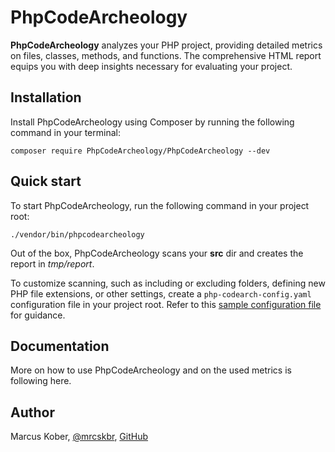 # PhpCodeArcheology

**PhpCodeArcheology** analyzes your PHP project, providing detailed metrics on files, classes, methods, and functions. The comprehensive HTML report equips you with deep insights necessary for evaluating your project.

## Installation

Install PhpCodeArcheology using Composer by running the following command in your terminal:

```
composer require PhpCodeArcheology/PhpCodeArcheology --dev
```

## Quick start

To start PhpCodeArcheology, run the following command in your project root:

```
./vendor/bin/phpcodearcheology
```

Out of the box, PhpCodeArcheology scans your **src** dir and creates the report in *tmp/report*.

To customize scanning, such as including or excluding folders, defining new PHP file extensions, or other settings, create a `php-codearch-config.yaml` configuration file in your project root. Refer to this [sample configuration file](php-codearch-config-sample.yaml) for guidance.

## Documentation

More on how to use PhpCodeArcheology and on the used metrics is following here.

## Author

Marcus Kober, [@mrcskbr](https://twitter.com/mrcskbr), [GitHub](https://github.com/marcuskober)